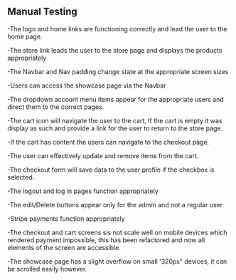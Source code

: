 

## Manual Testing

-The logo and home links are functioning correctly and lead the user to the home page.

-The store link leads the user to the store page and displays the products appropriately 

-The Navbar and Nav padding change state at the appropriate screen sizes

-Users can access the showcase page via the Navbar

-The dropdown account menu items appear for the appropriate users and direct them to the correct pages.

-The cart icon will navigate the user to the cart, If the cart is empty it was display as such and provide a link for the user to return to the store page.

-If the cart has content the users can navigate to the checkout page.

-The user can effectively update and remove items from the cart.

-The checkout form will save data to the user profile if the checkbox is selected.

-The logout and log in pages function appropriately

-The edit/Delete buttons appear only for the admin and not a regular user

-Stripe payments function appropriately

-The checkout and cart screens sis not scale well on mobile devices which rendered payment impossible, this has been refactored and now all elements of the screen are accessible.

-The showcase page has a slight overflow on small '320px" devices, it can be scrolled easily however.

